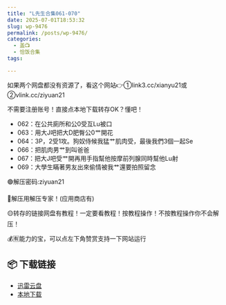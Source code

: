 ```yaml
---
title: "L先生合集061-070"
date: 2025-07-01T18:53:32
slug: wp-9476
permalink: /posts/wp-9476/
categories:
  - 盖📺
  - 恰饭合集
tags:

---
```


如果两个网盘都没有资源了，看这个网站👉①link3.cc/xianyu21或②vlink.cc/ziyuan21

不需要注册账号！直接点本地下载转存OK？懂吧！

*   062：在公共廁所和公0受互Lu被口
*   063：用大J吧把大D肥臀公0艹開花
*   064：3P，2受1攻。狗奴侍候我猛艹肌肉受，最後我們3個一起Se
*   066：把肌肉男艹到叫爸爸
*   067：把大J吧受艹開再用手指幫他按摩前列腺同時幫他Lu射
*   069：大學生瞞著男友出來偷情被我艹還要拍照留念

🟢解压密码:ziyuan21

🔵解压用解压专家！(应用商店有)

🟡转存的链接网盘有教程！一定要看教程！按教程操作！不按教程操作你不会解压！

💰🈶能力的宝，可以点左下角赞赏支持一下网站运行

## 📦 下载链接
- [迅雷云盘](https://blziyuan21.com/pay-download/9476?key=7ba4bdf8fa&down_id=0)
- [本地下载](https://blziyuan21.com/pay-download/9476?key=7ba4bdf8fa&down_id=1)

